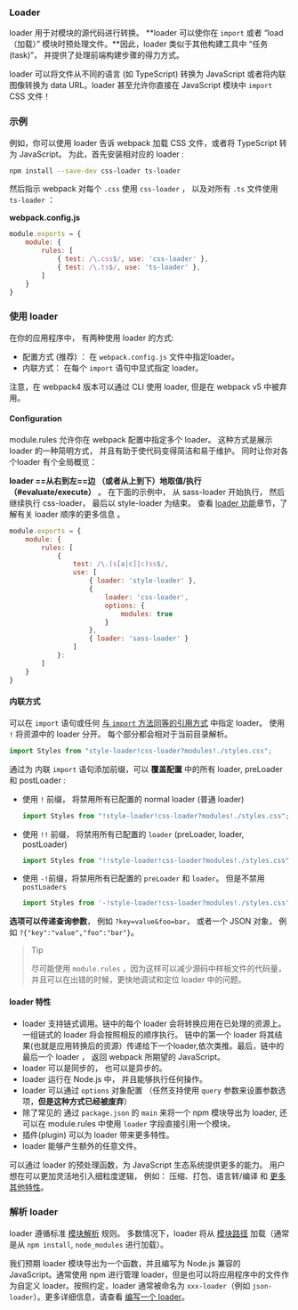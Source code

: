 ### Loader

loader 用于对模块的源代码进行转换。 **loader 可以使你在 `import` 或者 “load（加载）” 模块时预处理文件。**因此，loader 类似于其他构建工具中 “任务(task)”， 并提供了处理前端构建步骤的得力方式。

loader 可以将文件从不同的语言 (如 TypeScript) 转换为 JavaScript 或者将内联图像转换为 data URL。loader 甚至允许你直接在 JavaScript 模块中 `import` CSS 文件！

### 示例

例如，你可以使用 loader 告诉 webpack 加载  CSS 文件，或者将 TypeScript 转为 JavaScript。 为此，首先安装相对应的 loader :

```bash
npm install --save-dev css-loader ts-loader
```

然后指示 webpack 对每个 `.css` 使用 `css-loader` ， 以及对所有 `.ts` 文件使用 `ts-loader` ：

**webpack.config.js**

```javascript
module.exports = {
    module: {
        rules: [
            { test: /\.css$/, use: 'css-loader' },
            { test: /\.ts$/, use: 'ts-loader' },
        ]
    }
}
```



### 使用 loader

在你的应用程序中， 有两种使用 loader 的方式:

- 配置方式 (推荐) ：  在 `webpack.config.js` 文件中指定loader。 
- 内联方式： 在每个 `import` 语句中显式指定 loader。

注意，在 webpack4 版本可以通过 CLI 使用 loader, 但是在 webpack v5 中被弃用。



####  Configuration

module.rules 允许你在 webpack 配置中指定多个 loader。 这种方式是展示 loader 的一种简明方式， 并且有助于使代码变得简洁和易于维护。 同时让你对各个loader 有个全局概览：

**loader ==从右到左==边 （或者从上到下）地取值/执行 （#evaluate/execute）** 。 在下面的示例中， 从 sass-loader 开始执行， 然后继续执行 css-loader， 最后以 style-loader 为结束。 查看 [loader 功能](https://webpack.docschina.org/concepts/loaders/#loader-features)章节，了解有关 loader 顺序的更多信息 。

```javascript
module.exports = {
    module: {
        rules: [
            {
                test: /\.(s[a|c]|c)ss$/,
                use: [
                    { loader: 'style-loader' },
                    { 
                        loader: 'css-loader',
                        options: {
                            modules: true
                        }
                    },
                    { loader: 'sass-loader' }
                ]
            }:
        ]
    }
}
```

#### 内联方式

可以在 `import` 语句或任何 [与 `import` 方法同等的引用方式](https://webpack.docschina.org/api/module-methods) 中指定 loader。 使用 `!` 将资源中的 loader 分开。 每个部分都会相对于当前目录解析。 

```javascript
import Styles from "style-loader!css-loader?modules!./styles.css";
```

通过为 内联 `import` 语句添加前缀，可以 **覆盖配置** 中的所有 loader, preLoader 和 postLoader :

- 使用 `!` 前缀， 将禁用所有已配置的 normal loader (普通 loader)
  ```javascript
  import Styles from "!style-loader!css-loader?modules!./styles.css";
  ```

- 使用 `!!` 前缀， 将禁用所有已配置的 `loader` (preLoader, loader, postLoader)
  ```javascript
  import Styles from "!!style-loader!css-loader?modules!./styles.css";
  ```

- 使用 `-!`前缀，将禁用所有已配置的 `preLoader` 和 `loader`。 但是不禁用 `postLoaders`

  ```javascript
  import Styles from '-!style-loader!css-loader?modules!./styles.css';
  ```

**选项可以传递查询参数**， 例如 `?key=value&foo=bar`， 或者一个 JSON 对象， 例如 `?{"key":"value","foo":"bar"}`。

> Tip
>
> 尽可能使用 `module.rules` ，因为这样可以减少源码中样板文件的代码量， 并且可以在出错的时候，更快地调试和定位 loader 中的问题。 



#### loader 特性

- loader 支持链式调用。链中的每个 loader 会将转换应用在已处理的资源上。 一组链式的 loader 将会按照相反的顺序执行。 链中的第一个 loader 将其结果(也就是应用转换后的资源）传递给下一个loader,依次类推。最后，链中的最后一个 loader ， 返回 webpack 所期望的 JavaScript。
- loader 可以是同步的， 也可以是异步的。
- loader 运行在 Node.js 中， 并且能够执行任何操作。 
- loader 可以通过 `options` 对象配置 （任然支持使用 `query` 参数来设置参数选项，**但是这种方式已经被废弃**）
- 除了常见的 通过 `package.json` 的 `main` 来将一个  npm 模块导出为 loader, 还可以在 module.rules 中使用 `loader` 字段直接引用一个模块。
- 插件(plugin) 可以为 loader 带来更多特性。
- loader 能够产生额外的任意文件。 

可以通过 loader 的预处理函数，为 JavaScript 生态系统提供更多的能力。 用户想在可以更加灵活地引入细粒度逻辑， 例如： 压缩、打包、语言转/编译 和 [更多其他特性](https://webpack.docschina.org/loaders)。



### 解析  loader

loader 遵循标准 [模块解析](https://webpack.docschina.org/concepts/module-resolution/) 规则。 多数情况下，loader 将从 [模块路径](https://webpack.docschina.org/concepts/module-resolution/#module-paths) 加载（通常是从 `npm install`, `node_modules` 进行加载）。

我们预期 loader 模块导出为一个函数，并且编写为 Node.js 兼容的 JavaScript。通常使用 npm 进行管理 loader，但是也可以将应用程序中的文件作为自定义 loader。按照约定，loader 通常被命名为 `xxx-loader`（例如 `json-loader`）。更多详细信息，请查看 [编写一个 loader](https://webpack.docschina.org/contribute/writing-a-loader/)。